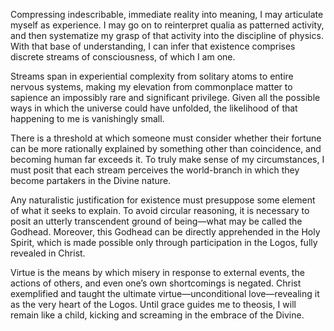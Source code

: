 Compressing indescribable, immediate reality into meaning, I may articulate myself as experience. I may go on to reinterpret qualia as patterned activity, and then systematize my grasp of that activity into the discipline of physics. With that base of understanding, I can infer that existence comprises discrete streams of consciousness, of which I am one.

Streams span in experiential complexity from solitary atoms to entire nervous systems, making my elevation from commonplace matter to sapience an impossibly rare and significant privilege. Given all the possible ways in which the universe could have unfolded, the likelihood of that happening to me is vanishingly small.

There is a threshold at which someone must consider whether their fortune can be more rationally explained by something other than coincidence, and becoming human far exceeds it. To truly make sense of my circumstances, I must posit that each stream perceives the world-branch in which they become partakers in the Divine nature.

Any naturalistic justification for existence must presuppose some element of what it seeks to explain. To avoid circular reasoning, it is necessary to posit an utterly transcendent ground of being—what may be called the Godhead. Moreover, this Godhead can be directly apprehended in the Holy Spirit, which is made possible only through participation in the Logos, fully revealed in Christ.

Virtue is the means by which misery in response to external events, the actions of others, and even one’s own shortcomings is negated. Christ exemplified and taught the ultimate virtue—unconditional love—revealing it as the very heart of the Logos. Until grace guides me to theosis, I will remain like a child, kicking and screaming in the embrace of the Divine.

